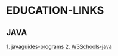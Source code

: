 # EDUCATION-LINKS

## JAVA

[1. javaguides-programs](https://www.javaguides.net/p/java-programs-for-beginners.html)
[2. W3Schools-java](https://www.w3schools.com/java/)
